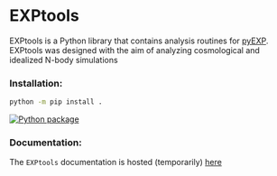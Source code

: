 # EXPtools
EXPtools is a Python library that contains analysis routines for [pyEXP](https://github.com/EXP-code/EXP). EXPtools was designed with the aim of analyzing cosmological and idealized N-body simulations 

### Installation: 

```bash
python -m pip install .
```
[![Python package](https://github.com/jngaravitoc/EXP_tools/actions/workflows/python-package.yml/badge.svg)](https://github.com/jngaravitoc/EXP_tools/actions/workflows/python-package.yml)


### Documentation:

The ``EXPtools`` documentation is hosted (temporarily) [here](https://users.flatironinstitute.org/~nico/EXPtools/docs/) 
